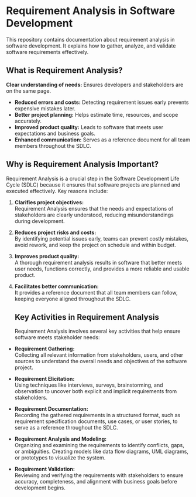 # Requirement Analysis in Software Development
This repository contains documentation about requirement analysis in software development. It explains how to gather, analyze, and validate software requirements effectively.
## What is Requirement Analysis?
**Clear understanding of needs:** Ensures developers and stakeholders are on the same page.
- **Reduced errors and costs:** Detecting requirement issues early prevents expensive mistakes later.
- **Better project planning:** Helps estimate time, resources, and scope accurately.
- **Improved product quality:** Leads to software that meets user expectations and business goals.
- **Enhanced communication:** Serves as a reference document for all team members throughout the SDLC.
## Why is Requirement Analysis Important?
Requirement Analysis is a crucial step in the Software Development Life Cycle (SDLC) because it ensures that software projects are planned and executed effectively. Key reasons include:

1. **Clarifies project objectives:**  
   Requirement Analysis ensures that the needs and expectations of stakeholders are clearly understood, reducing misunderstandings during development.

2. **Reduces project risks and costs:**  
   By identifying potential issues early, teams can prevent costly mistakes, avoid rework, and keep the project on schedule and within budget.

3. **Improves product quality:**  
   A thorough requirement analysis results in software that better meets user needs, functions correctly, and provides a more reliable and usable product.

4. **Facilitates better communication:**  
   It provides a reference document that all team members can follow, keeping everyone aligned throughout the SDLC.
   ## Key Activities in Requirement Analysis
   Requirement Analysis involves several key activities that help ensure software meets stakeholder needs:

- **Requirement Gathering:**  
  Collecting all relevant information from stakeholders, users, and other sources to understand the overall needs and objectives of the software project.

- **Requirement Elicitation:**  
  Using techniques like interviews, surveys, brainstorming, and observation to uncover both explicit and implicit requirements from stakeholders.

- **Requirement Documentation:**  
  Recording the gathered requirements in a structured format, such as requirement specification documents, use cases, or user stories, to serve as a reference throughout the SDLC.

- **Requirement Analysis and Modeling:**  
  Organizing and examining the requirements to identify conflicts, gaps, or ambiguities. Creating models like data flow diagrams, UML diagrams, or prototypes to visualize the system.

- **Requirement Validation:**  
  Reviewing and verifying the requirements with stakeholders to ensure accuracy, completeness, and alignment with business goals before development begins.